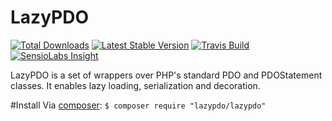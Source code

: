 LazyPDO
=======
[![Total Downloads](https://img.shields.io/packagist/dt/lazypdo/lazypdo.svg)](https://packagist.org/packages/lazypdo/lazypdo)
[![Latest Stable Version](https://img.shields.io/packagist/v/lazypdo/lazypdo.svg)](https://packagist.org/packages/lazypdo/lazypdo)
[![Travis Build](https://travis-ci.org/lazypdo/lazypdo.svg?branch=master)](https://travis-ci.org/lazypdo/lazypdo)
[![SensioLabs Insight](https://img.shields.io/sensiolabs/i/a8e74408-b0b3-45fe-a773-dc9de2a1fe9e.svg)](https://insight.sensiolabs.com/projects/a8e74408-b0b3-45fe-a773-dc9de2a1fe9e)

LazyPDO is a set of wrappers over PHP's standard PDO and PDOStatement classes. It enables lazy loading, serialization and decoration.

#Install
Via [composer](https://getcomposer.org):
`$ composer require "lazypdo/lazypdo"`
